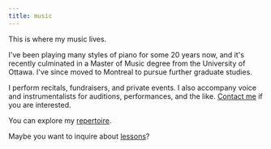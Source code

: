 ```yaml
---
title: music
---
```


This is where my music lives.

I've been playing many styles of piano for some 20 years now, and it's recently culminated in a Master of Music degree from the University of Ottawa. I've since moved to Montreal to pursue further graduate studies.

I perform recitals, fundraisers, and private events. I also accompany voice and instrumentalists for auditions, performances, and the like. [Contact me](/contact) if you are interested.

You can explore my [repertoire](/music/repertoire).

Maybe you want to inquire about [lessons](/music/lessons)? 
